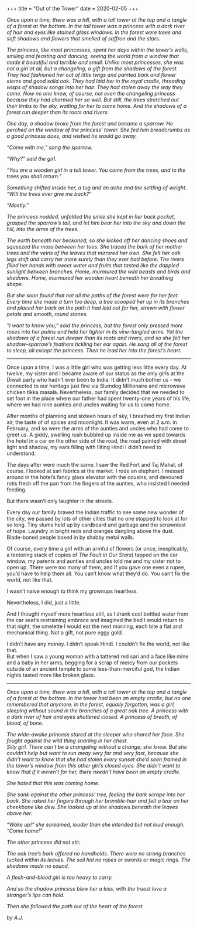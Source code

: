 +++
title = "Out of the Tower"
date = 2020-02-05
+++

<em>Once upon a time, there was a hill, with a tall tower at the top and a tangle of a forest at the bottom. In the tall tower was a princess with a dark river of hair and eyes like  stained glass windows. In the forest were trees and soft shadows and flowers that smelled of saffron and the stars. <br/>

The princess, like most princesses, spent her days within the tower’s walls, smiling and feasting and dancing, seeing the world from a window that made it beautiful and terrible and small. Unlike most princesses, she was not a girl at all, but a changeling, a gift from the shadows of the forest. They had fashioned her out of little twigs and painted bark and flower stems and good solid oak. They had laid her in the royal cradle, threading wisps of shadow songs into her hair. They had stolen away the way they came. Now no one knew, of course, not even the changeling princess because they had charmed her so well. But still, the trees stretched out their limbs to the sky, waiting for her to come home. And the shadows of a forest run deeper than its roots and rivers. <br/>

One day, a shadow broke from the forest and became a sparrow. He perched on the window of the princess’ tower. She fed him breadcrumbs as a good princess does, and wished he would go away. <br/>

“Come with me,” sang the sparrow. <br/>

“Why?” said the girl. <br/>

“You are a wooden girl in a tall tower. You come from the trees, and to the trees you shall return.” <br/>

Something shifted inside her, a tug and an ache and the settling of weight. “Will the trees ever give me back?” <br/>

“Mostly.” <br/>

The princess nodded, unfolded the smile she kept in her back pocket, grasped the sparrow’s tail, and let him bear her into the sky and down the hill, into the arms of the trees. <br/>

The earth beneath her beckoned, so she kicked off her dancing shoes and squeezed the moss between her toes. She traced the bark of her mother trees and the veins of the leaves that mirrored her own. She felt her oak legs shift and carry her more surely than they ever had before. The rivers filled her hands with sweet water and fruits that  tasted like the dappled sunlight between branches. Home, murmured the wild beasts and birds and shadows. Home, murmured her wooden heart beneath her breathing shape. <br/>

But she soon found that not all the paths of the forest were for her feet. Every time she made a turn too deep, a tree scooped her up in its branches and placed her back on the path it had laid out for her, strewn with flower petals and smooth, round stones. <br/>

“I want to know you,” said the princess, but the forest only pressed more roses into her palms and held her tighter in its vine-tangled arms. Yet the shadows of a forest run deeper than its roots and rivers, and so she felt her shadow-sparrow’s feathers tickling her ear again. He sang all of the forest to sleep, all except the princess. Then he lead her into the forest’s heart. </em>

***

Once upon a time, I was a little girl who was getting less little every day. At twelve, my sister and I became aware of our status as the only girls at the Diwali party who hadn’t ever been to India. It didn’t much bother us - we connected to our heritage just fine via Slumdog Millionaire and microwave chicken tikka masala. Nevertheless, our family decided that we needed to set foot in the place where our father had spent twenty-one years of his life, where we had nine aunties and uncles waiting for us to come home. <br/>

After months of planning and sixteen hours of sky, I breathed my first Indian air, the taste of of spices and moonlight. It was warm, even at 2 a.m. in February, and so were the arms of the aunties and uncles who had come to greet us. A giddy, swelling rush bubbled up inside me as we sped towards the hotel in a car on the other side of the road, the road painted with street light and shadow, my ears filling with lilting Hindi I didn’t need to understand. <br/>

The days after were much the same. I saw the Red Fort and Taj Mahal, of course. I looked at sari fabrics at the market. I rode an elephant. I messed around in the hotel’s fancy glass elevator with the cousins, and devoured rotis fresh off the pan from the fingers of the aunties, who insisted I needed feeding. <br/>

But there wasn’t only laughter in the streets. <br/>

Every day our family braved the Indian traffic to see some new wonder of the city, we passed by lots of other cities that no one stopped to look at for so long. Tiny slums held up by cardboard and garbage and the scrawniest of hope. Laundry in bright reds and oranges dangling above the dust. Blade-boned people boxed in by shabby metal walls. <br/>

Of course, every time a girl with an armful of flowers (or once, inexplicably, a teetering stack of copies of <em>The Fault in Our Stars</em>) tapped on the car window, my parents and aunties and uncles told me and my sister not to open up. There were too many of them, and if you gave one even a rupee, you’d have to help them all. You can’t know what they’d do. You can’t fix the world, not like that. <br/>

I wasn’t naive enough to think my grownups heartless. <br/>

Nevertheless, I did, just a little. <br/>

And I thought myself more heartless still, as I drank cool bottled water from the car seat’s restraining embrace and imagined the bed I would return to that night, the omelette I would eat the next morning, each bite a flat and mechanical thing. Not a gift, not pure eggy gold. <br/>

I didn’t have any money. I didn’t speak Hindi. I couldn’t fix the world, not like that. <br/>
But when I saw a young woman with a tattered red sari and a face like mine and a baby in her arms, begging for a scrap of mercy from our pockets outside of an ancient temple to some less-than-merciful god, the Indian nights tasted more like broken glass. <br/>

***

<em> Once upon a time, there was a hill, with a tall tower at the top and a tangle of a forest at the bottom. In the tower had been an empty cradle, but no one remembered that anymore. In the forest, equally forgotten, was a girl, sleeping without sound in the branches of a great oak tree. A princess with a dark river of hair and eyes shuttered closed. A princess of breath, of blood, of bone. <br/>

The wide-awake princess stared at the sleeper who shared her face. She fought against the wild thing snarling in her chest. <br> Silly girl. There can’t be a changeling without a change; she knew. But she couldn’t help but want to run away very far and very fast, because she didn’t want to know that she had stolen every sunset she’d seen framed in the tower’s window from this other girl’s closed eyes. She didn’t want to know that if it weren’t for her, there needn’t have been an empty cradle. <br/>

She hated that this was coming home. <br/>

She sank against the other princess’ tree, feeling the bark scrape into her back. She raked her fingers through her bramble-hair and felt a tear on her cheekbone like dew. She looked up at the shadows beneath the leaves above her. <br/>

“Wake up!” she screamed, louder than she intended but not loud enough. “Come home!” <br/>

The other princess did not stir. <br/>

The oak tree’s bark offered no handholds. There were no strong branches tucked within its leaves. The soil hid no ropes or swords or magic rings. The shadows made no sound. <br/>

A flesh-and-blood girl is too heavy to carry. <br/>

And so the shadow princess blew her a kiss, with the truest love a stranger’s lips can hold. <br/>

Then she followed the path out of the heart of the forest.</em>


<i>by A.J.</i>